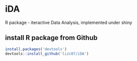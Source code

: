 # iDA
R package - iteractive Data Analysis, implemented under shiny
## install R package from Github  
```R
install.packages('devtools')
devtools::install_github('lizc07/iDA')
```
